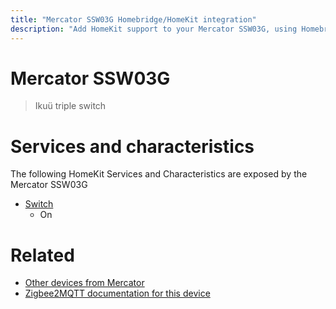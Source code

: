 ```yaml
---
title: "Mercator SSW03G Homebridge/HomeKit integration"
description: "Add HomeKit support to your Mercator SSW03G, using Homebridge, Zigbee2MQTT and homebridge-z2m."
---
```

<!---
This file has been GENERATED using src/docgen/docgen.ts
DO NOT EDIT THIS FILE MANUALLY!
-->
# Mercator SSW03G
> Ikuü triple switch


# Services and characteristics
The following HomeKit Services and Characteristics are exposed by
the Mercator SSW03G

* [Switch](../../switch.md)
  * On


# Related
* [Other devices from Mercator](../index.md#mercator)
* [Zigbee2MQTT documentation for this device](https://www.zigbee2mqtt.io/devices/SSW03G.html)